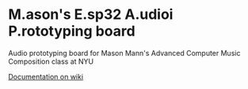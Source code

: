 # M.ason's E.sp32 A.udioi P.rototyping board
Audio prototyping board for Mason Mann's Advanced Computer Music Composition class at NYU

[Documentation on wiki](https://github.com/masonandrewmann/M.E.A.P./wiki)
